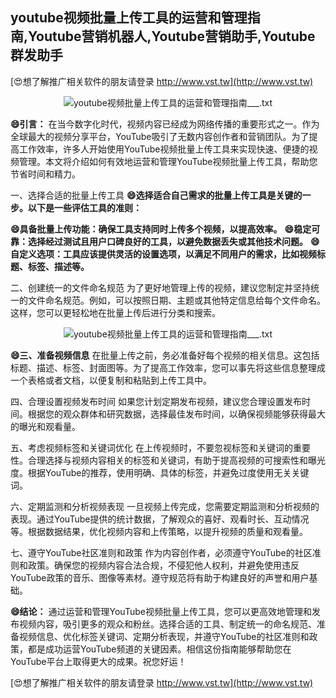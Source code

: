 ## **youtube视频批量上传工具的运营和管理指南,Youtube营销机器人,Youtube营销助手,Youtube群发助手**

[😍想了解推广相关软件的朋友请登录 http://www.vst.tw](http://www.vst.tw)

 <center><img src="https://vst.tw/MP4/tuiguang/png/6.png" alt="youtube视频批量上传工具的运营和管理指南___.txt"></center>

**😄引言：**
在当今数字化时代，视频内容已经成为网络传播的重要形式之一。作为全球最大的视频分享平台，YouTube吸引了无数内容创作者和营销团队。为了提高工作效率，许多人开始使用YouTube视频批量上传工具来实现快速、便捷的视频管理。本文将介绍如何有效地运营和管理YouTube视频批量上传工具，帮助您节省时间和精力。

一、选择合适的批量上传工具
**😄选择适合自己需求的批量上传工具是关键的一步。以下是一些评估工具的准则：**

**😄具备批量上传功能：确保工具支持同时上传多个视频，以提高效率。**
**😄稳定可靠：选择经过测试且用户口碑良好的工具，以避免数据丢失或其他技术问题。**
**😄自定义选项：工具应该提供灵活的设置选项，以满足不同用户的需求，比如视频标题、标签、描述等。**

二、创建统一的文件命名规范
为了更好地管理上传的视频，建议您制定并坚持统一的文件命名规范。例如，可以按照日期、主题或其他特定信息给每个文件命名。这样，您可以更轻松地在批量上传后进行分类和搜索。

 <center><img src="https://vst.tw/MP4/tuiguang/png/2.png" alt="youtube视频批量上传工具的运营和管理指南___.txt"></center>

**😄三、准备视频信息**
在批量上传之前，务必准备好每个视频的相关信息。这包括标题、描述、标签、封面图等。为了提高工作效率，您可以事先将这些信息整理成一个表格或者文档，以便复制和粘贴到上传工具中。

四、合理设置视频发布时间
如果您计划定期发布视频，建议您合理设置发布时间。根据您的观众群体和研究数据，选择最佳发布时间，以确保视频能够获得最大的曝光和观看量。

五、考虑视频标签和关键词优化
在上传视频时，不要忽视标签和关键词的重要性。合理选择与视频内容相关的标签和关键词，有助于提高视频的可搜索性和曝光度。根据YouTube的推荐，使用明确、具体的标签，并避免过度使用无关关键词。

六、定期监测和分析视频表现
一旦视频上传完成，您需要定期监测和分析视频的表现。通过YouTube提供的统计数据，了解观众的喜好、观看时长、互动情况等。根据数据结果，优化视频内容和上传策略，以提升视频的质量和观看量。

七、遵守YouTube社区准则和政策
作为内容创作者，必须遵守YouTube的社区准则和政策。确保您的视频内容合法合规，不侵犯他人权利，并避免使用违反YouTube政策的音乐、图像等素材。遵守规范将有助于构建良好的声誉和用户基础。

**😄结论：**
通过运营和管理YouTube视频批量上传工具，您可以更高效地管理和发布视频内容，吸引更多的观众和粉丝。选择合适的工具、制定统一的命名规范、准备视频信息、优化标签关键词、定期分析表现，并遵守YouTube的社区准则和政策，都是成功运营YouTube频道的关键因素。相信这份指南能够帮助您在YouTube平台上取得更大的成果。祝您好运！

[😍想了解推广相关软件的朋友请登录 http://www.vst.tw](http://www.vst.tw)



